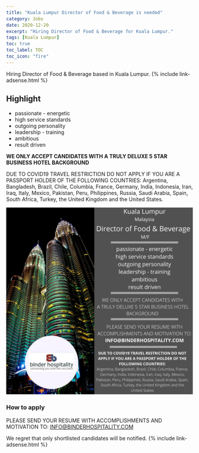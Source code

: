 ```yaml
---
title: "Kuala Lumpur Director of Food & Beverage is needed" 
category: Jobs 
date: 2020-12-20
excerpt: "Hiring Director of Food & Beverage for Kuala Lumpur." 
tags: [Kuala Lumpur] 
toc: true 
toc_label: TOC 
toc_icon: "fire" 
--- 
```


Hiring Director of Food & Beverage based in Kuala Lumpur.
{% include link-adsense.html %}

## Highlight
- passionate - energetic
- high service standards
- outgoing personality
- leadership - training
- ambitious
- result driven

**WE ONLY ACCEPT CANDIDATES WITH A TRULY DELUXE 5 STAR BUSINESS HOTEL BACKGROUND**

DUE TO COVID19 TRAVEL RESTRICTION DO NOT APPLY IF YOU ARE A PASSPORT HOLDER OF THE FOLLOWING COUNTRIES:
Argentina, Bangladesh, Brazil, Chile, Columbia, France, Germany, India, Indonesia, Iran, Iraq, Italy, Mexico, Pakistan, Peru, Philippines, Russia, Saudi Arabia, Spain, South Africa, Turkey, the United Kingdom and the United States.

![Kuala Lumpur Director of F&B!](/assets/images/2020-12/kuala-lumpur-director-of-fnb-vacancy.jpg "Kuala Lumpur Director of F&B")

### How to apply
PLEASE SEND YOUR RESUME WITH ACCOMPLISHMENTS AND MOTIVATION TO: INFO@BINDERHOSPITALITY.COM

We regret that only shortlisted candidates will be notified.
{% include link-adsense.html %}